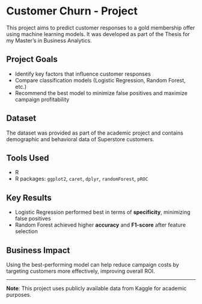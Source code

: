 # Customer Churn - Project

This project aims to predict customer responses to a gold membership offer using machine learning models. It was developed as part of the Thesis for my Master’s in Business Analytics.

## Project Goals
- Identify key factors that influence customer responses
- Compare classification models (Logistic Regression, Random Forest, etc.)
- Recommend the best model to minimize false positives and maximize campaign profitability

## Dataset
The dataset was provided as part of the academic project and contains demographic and behavioral data of Superstore customers.

## Tools Used
- R
- R packages: `ggplot2`, `caret`, `dplyr`, `randomForest`, `pROC`

## Key Results
- Logistic Regression performed best in terms of **specificity**, minimizing false positives
- Random Forest achieved higher **accuracy** and **F1-score** after feature selection

## Business Impact
Using the best-performing model can help reduce campaign costs by targeting customers more effectively, improving overall ROI.

---

**Note**: This project uses publicly available data from Kaggle for academic purposes.


